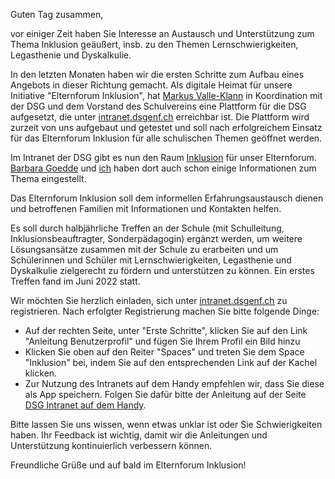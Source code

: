 Guten Tag zusammen,

vor einiger Zeit haben Sie Interesse an Austausch und Unterstützung zum Thema Inklusion geäußert, insb. zu den Themen Lernschwierigkeiten, Legasthenie und Dyskalkulie.

In den letzten Monaten haben wir die ersten Schritte zum Aufbau eines Angebots in dieser Richtung gemacht. Als digitale Heimat für unsere Initiative "Elternforum Inklusion", hat [Markus Valle-Klann](https://intranet.dsgenf.ch/u/markus/) in Koordination mit der DSG und dem Vorstand des Schulvereins eine Plattform für die DSG aufgesetzt, die unter [intranet.dsgenf.ch](https://intranet.dsgenf.ch) erreichbar ist. Die Plattform wird zurzeit von uns aufgebaut und getestet und soll nach erfolgreichem Einsatz für das Elternforum Inklusion für alle schulischen Themen geöffnet werden.

Im Intranet der DSG gibt es nun den Raum [Inklusion](https://intranet.dsgenf.ch/s/inklusion/) für unser Elternforum. [Barbara Goedde](https://intranet.dsgenf.ch/u/barbarag/) und [ich](https://intranet.dsgenf.ch/u/schwarzendahl_ulrike%40cat.com/) haben dort auch schon einige Informationen zum Thema eingestellt.

Das Elternforum Inklusion soll dem informellen Erfahrungsaustausch dienen und betroffenen Familien mit Informationen und Kontakten helfen.

Es soll durch halbjährliche Treffen an der Schule (mit Schulleitung, Inklusionsbeauftragter, Sonderpädagogin) ergänzt werden, um weitere Lösungsansätze zusammen mit der Schule zu erarbeiten und um Schülerinnen und Schüler mit Lernschwierigkeiten, Legasthenie und Dyskalkulie zielgerecht zu fördern und unterstützen zu können. Ein erstes Treffen fand im Juni 2022 statt.

Wir möchten Sie herzlich einladen, sich unter [intranet.dsgenf.ch](https://intranet.dsgenf.ch) zu registrieren.
Nach erfolgter Registrierung machen Sie bitte folgende Dinge:
- Auf der rechten Seite, unter "Erste Schritte", klicken Sie auf den Link "Anleitung Benutzerprofil" und fügen Sie Ihrem Profil ein Bild hinzu
- Klicken Sie oben auf den Reiter "Spaces" und treten Sie dem Space "Inklusion" bei, indem Sie auf den entsprechenden Link auf der Kachel klicken.
- Zur Nutzung des Intranets auf dem Handy empfehlen wir, dass Sie diese als App speichern. Folgen Sie dafür bitte der Anleitung auf der Seite [DSG Intranet auf dem Handy](https://intranet.dsgenf.ch/s/welcome-space/wiki/DSG+Intranet+auf+dem+Handy).

Bitte lassen Sie uns wissen, wenn etwas unklar ist oder Sie Schwierigkeiten haben. Ihr Feedback ist wichtig, damit wir die Anleitungen und Unterstützung kontinuierlich verbessern können.

Freundliche Grüße und auf bald im Elternforum Inklusion!

